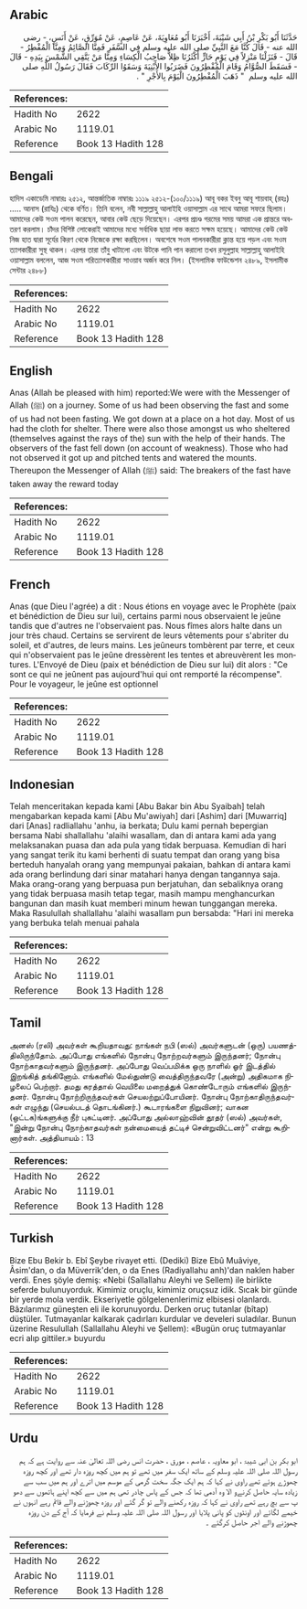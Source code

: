 ## Arabic


<div dir="rtl" lang="ar" style={{fontSize:'larger',backgroundColor:'#f8f9fa',padding:20}}>
حَدَّثَنَا أَبُو بَكْرِ بْنُ أَبِي شَيْبَةَ، أَخْبَرَنَا أَبُو مُعَاوِيَةَ، عَنْ عَاصِمٍ، عَنْ مُوَرِّقٍ، عَنْ أَنَسٍ، - رضى الله عنه - قَالَ كُنَّا مَعَ النَّبِيِّ صلى الله عليه وسلم فِي السَّفَرِ فَمِنَّا الصَّائِمُ وَمِنَّا الْمُفْطِرُ - قَالَ - فَنَزَلْنَا مَنْزِلاً فِي يَوْمٍ حَارٍّ أَكْثَرُنَا ظِلاًّ صَاحِبُ الْكِسَاءِ وَمِنَّا مَنْ يَتَّقِي الشَّمْسَ بِيَدِهِ - قَالَ - فَسَقَطَ الصُّوَّامُ وَقَامَ الْمُفْطِرُونَ فَضَرَبُوا الأَبْنِيَةَ وَسَقَوُا الرِّكَابَ فَقَالَ رَسُولُ اللَّهِ صلى الله عليه وسلم ‏ "‏ ذَهَبَ الْمُفْطِرُونَ الْيَوْمَ بِالأَجْرِ ‏"‏ ‏.‏
</div>
<div style={{backgroundColor:'#f8f9fa',padding:20, marginBottom: 10}}><table> <thead> <tr> <th>References:</th> <th></th> </tr> </thead> <tbody><tr><td>Hadith No</td><td>2622</td></tr><tr><td>Arabic No</td><td>1119.01</td></tr><tr><td>Reference</td><td>Book 13 Hadith 128</td></tr></tbody></table></div>

## Bengali


<div dir="ltr" lang="bn" style={{fontSize:'larger',backgroundColor:'#f8f9fa',padding:20}}>
হাদিস একাডেমি নাম্বারঃ ২৫১২, আন্তর্জাতিক নাম্বারঃ ১১১৯ ২৫১২-(১০০/১১১৯) আবূ বকর ইবনু আবূ শায়বাহ্ (রহঃ) ..... আনাস (রাযিঃ) থেকে বর্ণিত। তিনি বলেন, নবী সাল্লাল্লাহু আলাইহি ওয়াসাল্লাম এর সাথে আমরা সফরে ছিলাম। আমাদের কেউ সওম পালন করেছেন, আবার কেউ ছেড়ে দিয়েছেন। এরপর প্রচণ্ড গরমের সময় আমরা এক প্রান্তরে অবতরণ করলাম। চাঁদর বিশিষ্ট লোকেরাই আমাদের মধ্যে সর্বাধিক ছায়া লাভ করতে সক্ষম হয়েছে। আমাদের কেউ কেউ নিজ হাত দ্বারা সূর্যের কিরণ থেকে নিজেকে রক্ষা করছিলেন। অবশেষে সওম পালনকারীরা ক্লান্ত হয়ে পড়ল এবং সওম ত্যাগকারীরা সুস্থ থাকল। এরপর তারা তাঁবু খাটালো এবং উটকে পানি পান করালো তখন রসূলুল্লাহ সাল্লাল্লাহু আলাইহি ওয়াসাল্লাম বললেন, আজ সওম পরিত্যাগকারীরা সাওয়াব অর্জন করে নিল। (ইসলামিক ফাউন্ডেশন ২৪৮৯, ইসলামীক সেন্টার ২৪৮৮)
</div>
<div style={{backgroundColor:'#f8f9fa',padding:20, marginBottom: 10}}><table> <thead> <tr> <th>References:</th> <th></th> </tr> </thead> <tbody><tr><td>Hadith No</td><td>2622</td></tr><tr><td>Arabic No</td><td>1119.01</td></tr><tr><td>Reference</td><td>Book 13 Hadith 128</td></tr></tbody></table></div>

## English


<div dir="ltr" lang="en" style={{fontSize:'larger',backgroundColor:'#f8f9fa',padding:20}}>
Anas (Allah be pleased with him) reported:We were with the Messenger of Allah (ﷺ) on a journey. Some of us had been observing the fast and some of us had not been fasting. We got down at a place on a hot day. Most of us had the cloth for shelter. There were also those amongst us who sheltered (themselves against the rays of the) sun with the help of their hands. The observers of the fast fell down (on account of weakness). Those who had not observed it got up and pitched tents and watered the mounts. Thereupon the Messenger of Allah (ﷺ) said: The breakers of the fast have taken away the reward today
</div>
<div style={{backgroundColor:'#f8f9fa',padding:20, marginBottom: 10}}><table> <thead> <tr> <th>References:</th> <th></th> </tr> </thead> <tbody><tr><td>Hadith No</td><td>2622</td></tr><tr><td>Arabic No</td><td>1119.01</td></tr><tr><td>Reference</td><td>Book 13 Hadith 128</td></tr></tbody></table></div>

## French


<div dir="ltr" lang="fr" style={{fontSize:'larger',backgroundColor:'#f8f9fa',padding:20}}>
Anas (que Dieu l'agrée) a dit : Nous étions en voyage avec le Prophète (paix et bénédiction de Dieu sur lui), certains parmi nous observaient le jeûne tandis que d'autres ne l'observaient pas. Nous fîmes alors halte dans un jour très chaud. Certains se servirent de leurs vêtements pour s'abriter du soleil, et d'autres, de leurs mains. Les jeûneurs tombèrent par terre, et ceux qui n'observaient pas le jeûne dressèrent les tentes et abreuvèrent les montures. L'Envoyé de Dieu (paix et bénédiction de Dieu sur lui) dit alors : "Ce sont ce qui ne jeûnent pas aujourd'hui qui ont remporté la récompense". Pour le voyageur, le jeûne est optionnel
</div>
<div style={{backgroundColor:'#f8f9fa',padding:20, marginBottom: 10}}><table> <thead> <tr> <th>References:</th> <th></th> </tr> </thead> <tbody><tr><td>Hadith No</td><td>2622</td></tr><tr><td>Arabic No</td><td>1119.01</td></tr><tr><td>Reference</td><td>Book 13 Hadith 128</td></tr></tbody></table></div>

## Indonesian


<div dir="ltr" lang="id" style={{fontSize:'larger',backgroundColor:'#f8f9fa',padding:20}}>
Telah menceritakan kepada kami [Abu Bakar bin Abu Syaibah] telah mengabarkan kepada kami [Abu Mu'awiyah] dari [Ashim] dari [Muwarriq] dari [Anas] radliallahu 'anhu, ia berkata; Dulu kami pernah bepergian bersama Nabi shallallahu 'alaihi wasallam, dan di antara kami ada yang melaksanakan puasa dan ada pula yang tidak berpuasa. Kemudian di hari yang sangat terik itu kami berhenti di suatu tempat dan orang yang bisa berteduh hanyalah orang yang mempunyai pakaian, bahkan di antara kami ada orang berlindung dari sinar matahari hanya dengan tangannya saja. Maka orang-orang yang berpuasa pun berjatuhan, dan sebaliknya orang yang tidak berpuasa masih tetap tegar, masih mampu menghancurkan bangunan dan masih kuat memberi minum hewan tunggangan mereka. Maka Rasulullah shallallahu 'alaihi wasallam pun bersabda: "Hari ini mereka yang berbuka telah menuai pahala
</div>
<div style={{backgroundColor:'#f8f9fa',padding:20, marginBottom: 10}}><table> <thead> <tr> <th>References:</th> <th></th> </tr> </thead> <tbody><tr><td>Hadith No</td><td>2622</td></tr><tr><td>Arabic No</td><td>1119.01</td></tr><tr><td>Reference</td><td>Book 13 Hadith 128</td></tr></tbody></table></div>

## Tamil


<div dir="ltr" lang="ta" style={{fontSize:'larger',backgroundColor:'#f8f9fa',padding:20}}>
அனஸ் (ரலி) அவர்கள் கூறியதாவது: நாங்கள் நபி (ஸல்) அவர்களுடன் (ஒரு) பயணத்திலிருந்தோம். அப்போது எங்களில் நோன்பு நோற்றவர்களும் இருந்தனர்; நோன்பு நோற்காதவர்களும் இருந்தனர். அப்போது வெப்பமிக்க ஒரு நாளில் ஓர் இடத்தில் இறங்கித் தங்கினோம். எங்களில் மேல்துண்டு வைத்திருந்தவரே (அன்று) அதிகமாக நிழலைப் பெற்றார். தமது கரத்தால் வெயிலை மறைத்துக் கொண்டோரும் எங்களில் இருந்தனர். நோன்பு நோற்றிருந்தவர்கள் செயலற்றுப்போயினர். நோன்பு நோற்காதிருந்தவர்கள் எழுந்து (செயல்படத் தொடங்கினர்.) கூடாரங்களை நிறுவினர்; வாகன (ஒட்டக)ங்களுக்கு நீர் புகட்டினர். அப்போது அல்லாஹ்வின் தூதர் (ஸல்) அவர்கள், "இன்று நோன்பு நோற்காதவர்கள் நன்மையைத் தட்டிச் சென்றுவிட்டனர்" என்று கூறினார்கள். அத்தியாயம் : 13
</div>
<div style={{backgroundColor:'#f8f9fa',padding:20, marginBottom: 10}}><table> <thead> <tr> <th>References:</th> <th></th> </tr> </thead> <tbody><tr><td>Hadith No</td><td>2622</td></tr><tr><td>Arabic No</td><td>1119.01</td></tr><tr><td>Reference</td><td>Book 13 Hadith 128</td></tr></tbody></table></div>

## Turkish


<div dir="ltr" lang="tr" style={{fontSize:'larger',backgroundColor:'#f8f9fa',padding:20}}>
Bize Ebu Bekir b. Ebî Şeybe rivayet etti. (Dediki) Bize Ebû Muâviye, Âsim'dan, o da Müverrik'den, o da Enes (Radiyallahu anh)'dan naklen haber verdi. Enes şöyle demiş: «Nebi (Sallallahu Aleyhi ve Sellem) ile birlikte seferde bulunuyorduk. Kimimiz oruçlu, kimimiz oruçsuz idik. Sıcak bir günde bir yerde mola verdik. Ekseriyetle gölgelenenlerimiz elbisesi olanlardı. Bâzılarımız güneşten eli ile korunuyordu. Derken oruç tutanlar (bîtap) düştüler. Tutmayanlar kalkarak çadırları kurdular ve develeri suladılar. Bunun üzerine Resulullah (Sallallahu Aleyhi ve Şellem): «Bugün oruç tutmayanlar ecri alıp gittiler.» buyurdu
</div>
<div style={{backgroundColor:'#f8f9fa',padding:20, marginBottom: 10}}><table> <thead> <tr> <th>References:</th> <th></th> </tr> </thead> <tbody><tr><td>Hadith No</td><td>2622</td></tr><tr><td>Arabic No</td><td>1119.01</td></tr><tr><td>Reference</td><td>Book 13 Hadith 128</td></tr></tbody></table></div>

## Urdu


<div dir="rtl" lang="ur" style={{fontSize:'larger',backgroundColor:'#f8f9fa',padding:20}}>
ابو بکر بن ابی شیبۃ ، ابو معاویہ ، عاصم ، مورق ، حضرت انس رضی اللہ تعالیٰ عنہ سے روایت ہے کہ ہم رسول اللہ صلی اللہ علیہ وسلم کے ساتھ ایک سفر میں تھے تو ہم میں کچھ روزہ دار تھے اور کچھ روزہ چھوڑے ہوئے تھے راوی نے کہا کہ ہم ایک جگہ سخت گرمی کے موسم میں اترے اور ہم میں سب سے زیادہ سایہ حاصل کرنےو الا وہ آدمی تھا کہ جس کے پاس چادر تھی ہم میں سے کچھ اپنے ہاتھوں سے دھو پ سے بچ رہے تھے راوی نے کہا کہ روزہ رکھنے والے تو گر گئے اور روزہ چھوڑنے والے قائم رہے انہوں نے خیمے لگائے اور اونٹوں کو پانی پلایا اور رسول اللہ صلی اللہ علیہ وسلم نے فرمایا کہ آج کے دن روزہ چھوڑنے والے اجر حاصل کرگئے ۔
</div>
<div style={{backgroundColor:'#f8f9fa',padding:20, marginBottom: 10}}><table> <thead> <tr> <th>References:</th> <th></th> </tr> </thead> <tbody><tr><td>Hadith No</td><td>2622</td></tr><tr><td>Arabic No</td><td>1119.01</td></tr><tr><td>Reference</td><td>Book 13 Hadith 128</td></tr></tbody></table></div>